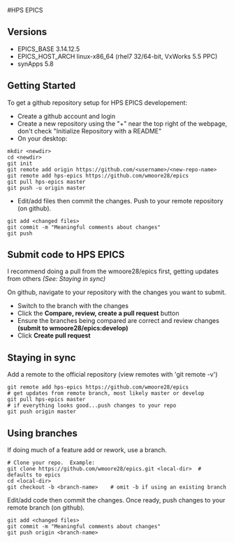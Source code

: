 #HPS EPICS

## Versions
* EPICS_BASE 3.14.12.5
* EPICS_HOST_ARCH linux-x86_64 (rhel7 32/64-bit, VxWorks 5.5 PPC)
* synApps 5.8

## Getting Started
To get a github repository setup for HPS EPICS developement:
* Create a github account and login
* Create a new repository using the "+" near the top right of the webpage, don't check "Initialize Repository with a README"
* On your desktop:
```
mkdir <newdir>
cd <newdir>
git init
git remote add origin https://github.com/<username>/<new-repo-name>
git remote add hps-epics https://github.com/wmoore28/epics
git pull hps-epics master
git push -u origin master
```
* Edit/add files then commit the changes.  Push to your remote repository (on github).
```
git add <changed files>
git commit -m "Meaningful comments about changes"
git push
```

## Submit code to HPS EPICS
I recommend doing a pull from the wmoore28/epics first, getting updates from others *(See: Staying in sync)*

On github, navigate to your repository with the changes you want to submit.
* Switch to the branch with the changes
* Click the **Compare, review, create a pull request** button
* Ensure the branches being compared are correct and review changes **(submit to wmoore28/epics:develop)**
* Click **Create pull request**

## Staying in sync
Add a remote to the official repository (view remotes with 'git remote -v')
```
git remote add hps-epics https://github.com/wmoore28/epics
# get updates from remote branch, most likely master or develop
git pull hps-epics master
# if everything looks good...push changes to your repo
git push origin master
```

## Using branches
If doing much of a feature add or rework, use a branch.
```
# Clone your repo.  Example:
git clone https://github.com/wmoore28/epics.git <local-dir>  # defaults to epics
cd <local-dir>
git checkout -b <branch-name>    # omit -b if using an existing branch
```
Edit/add code then commit the changes.  Once ready, push changes to your remote branch (on github).
```
git add <changed files>
git commit -m "Meaningful comments about changes"
git push origin <branch-name>
```
